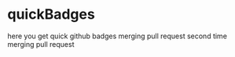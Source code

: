 # quickBadges
here you get quick github badges
merging pull request
second time merging pull request
